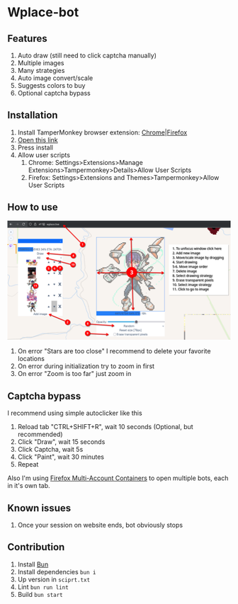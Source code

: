 # Wplace-bot

## Features

1. Auto draw (still need to click captcha manually)
2. Multiple images
3. Many strategies
4. Auto image convert/scale
5. Suggests colors to buy
6. Optional captcha bypass

## Installation

1. Install TamperMonkey browser extension: [Chrome](https://chromewebstore.google.com/detail/tampermonkey/dhdgffkkebhmkfjojejmpbldmpobfkfo?hl=en)|[Firefox](https://addons.mozilla.org/en-US/firefox/addon/tampermonkey/)
2. [Open this link](https://github.com/SoundOfTheSky/wplace-bot/raw/refs/heads/main/dist.user.js)
3. Press install
4. Allow user scripts
   1. Chrome: Settings>Extensions>Manage Extensions>Tampermonkey>Details>Allow User Scripts
   2. Firefox: Settings>Extensions and Themes>Tampermonkey>Allow User Scripts

## How to use

![Instruction1](https://github.com/SoundOfTheSky/wplace-bot/raw/refs/heads/main/Instruction.png)

1. On error "Stars are too close" I recommend to delete your favorite locations
2. On error during initialization try to zoom in first
3. On error "Zoom is too far" just zoom in

## Captcha bypass

I recommend using simple autoclicker like this

1. Reload tab "CTRL+SHIFT+R", wait 10 seconds (Optional, but recommended)
2. Click "Draw", wait 15 seconds
3. Click Captcha, wait 5s
4. Click "Paint", wait 30 minutes
5. Repeat

Also I'm using [Firefox Multi-Account Containers](https://addons.mozilla.org/en-GB/firefox/addon/multi-account-containers/) to open multiple bots, each in it's own tab.

## Known issues

1. Once your session on website ends, bot obviously stops

## Contribution

1. Install [Bun](https://bun.sh/)
2. Install dependencies `bun i`
3. Up version in `sciprt.txt`
4. Lint `bun run lint`
5. Build `bun start`
